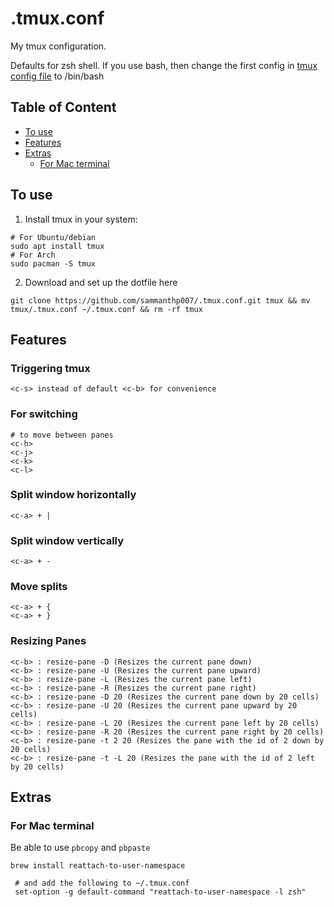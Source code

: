 # .tmux.conf
My tmux configuration.

Defaults for zsh shell. If you use bash, then change the first config in [tmux config file](.tmux.conf) to /bin/bash

## Table of Content
- [To use](#to-use)
- [Features](#features)
- [Extras](#extras)
  - [For Mac terminal](#for-mac-terminal)

## To use
1. Install tmux in your system: 
```
# For Ubuntu/debian
sudo apt install tmux
# For Arch
sudo pacman -S tmux
```
2. Download and set up the dotfile here
```
git clone https://github.com/sammanthp007/.tmux.conf.git tmux && mv tmux/.tmux.conf ~/.tmux.conf && rm -rf tmux
```

## Features 

### Triggering tmux
```
<c-s> instead of default <c-b> for convenience
```

### For switching
```
# to move between panes
<c-h>
<c-j>
<c-k>
<c-l>
```

### Split window horizontally
```
<c-a> + |
```
### Split window vertically
```
<c-a> + -
```

### Move splits
```
<c-a> + {
<c-a> + }
```

### Resizing Panes
```
<c-b> : resize-pane -D (Resizes the current pane down)
<c-b> : resize-pane -U (Resizes the current pane upward)
<c-b> : resize-pane -L (Resizes the current pane left)
<c-b> : resize-pane -R (Resizes the current pane right)
<c-b> : resize-pane -D 20 (Resizes the current pane down by 20 cells)
<c-b> : resize-pane -U 20 (Resizes the current pane upward by 20 cells)
<c-b> : resize-pane -L 20 (Resizes the current pane left by 20 cells)
<c-b> : resize-pane -R 20 (Resizes the current pane right by 20 cells)
<c-b> : resize-pane -t 2 20 (Resizes the pane with the id of 2 down by 20 cells)
<c-b> : resize-pane -t -L 20 (Resizes the pane with the id of 2 left by 20 cells)
```

## Extras
### For Mac terminal
Be able to use `pbcopy` and `pbpaste`
```
brew install reattach-to-user-namespace
 
 # and add the following to ~/.tmux.conf
 set-option -g default-command "reattach-to-user-namespace -l zsh"
 ```
